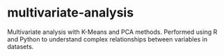 # multivariate-analysis
Multivariate analysis with K-Means and PCA methods. Performed using R and Python to understand complex relationships between variables in datasets.
